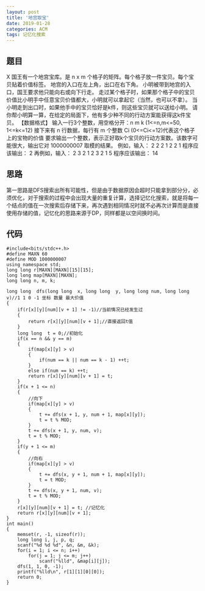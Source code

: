 ```yaml
---
layout: post
title: '地宫取宝'
date: 2019-01-28
categories: ACM
tags: 记忆化搜索
---
```

## 题目
X 国王有一个地宫宝库。是 n x m 个格子的矩阵。每个格子放一件宝贝。每个宝贝贴着价值标签。
地宫的入口在左上角，出口在右下角。
小明被带到地宫的入口，国王要求他只能向右或向下行走。
走过某个格子时，如果那个格子中的宝贝价值比小明手中任意宝贝价值都大，小明就可以拿起它（当然，也可以不拿）。
当小明走到出口时，如果他手中的宝贝恰好是k件，则这些宝贝就可以送给小明。
请你帮小明算一算，在给定的局面下，他有多少种不同的行动方案能获得这k件宝贝。
【数据格式】
输入一行3个整数，用空格分开：n m k (1<=n,m<=50, 1<=k<=12)
接下来有 n 行数据，每行有 m 个整数 Ci (0<=Ci<=12)代表这个格子上的宝物的价值
要求输出一个整数，表示正好取k个宝贝的行动方案数。该数字可能很大，输出它对 1000000007 取模的结果。
例如，输入：
2 2 2
1 2
2 1
程序应该输出：
2
再例如，输入：
2 3 2
1 2 3
2 1 5
程序应该输出：
14

## 思路
第一思路是DFS搜索出所有可能性，但是由于数据原因会超时只能拿到部分分，必须优化，对于搜索的过程中会出现大量的重复计算，选择记忆化搜索，就是将每一个结点的值在一次搜索后存储下来，再次遇到相同情况时就不必再次计算而是直接使用存储的值，记忆化的思路来源于DP，同样都是以空间换时间。
## 代码
```
#include<bits/stdc++.h>
#define MAXN 60
#define MOD 1000000007
using namespace std;
long long r[MAXN][MAXN][15][15];
long long map[MAXN][MAXN];
long long n, m, k;

long long  dfs(long long  x, long long  y, long long num, long long v)//1 1 0 -1 坐标 数量 最大价值
{
    if(r[x][y][num][v + 1] != -1)//当前情况已经发生过
    {
        return r[x][y][num][v + 1];//直接返回t值
    }
    long long  t = 0;//初始化
    if(x == n && y == m)
    {
        if(map[x][y] > v)
        {
            if(num == k || num == k - 1) ++t;
        }
        else if(num == k) ++t;
        return r[x][y][num][v + 1] = t;
    }
    if(x + 1 <= n)
    {
        //向下
        if(map[x][y] > v)
        {
            t += dfs(x + 1, y, num + 1, map[x][y]);
            t = t % MOD;
        }
        t += dfs(x + 1, y, num, v);
        t = t % MOD;
    }
    if(y + 1 <= m)
    {
        //向右
        if(map[x][y] > v)
        {
            t += dfs(x, y + 1, num + 1, map[x][y]);
            t = t MOD;
        }
        t += dfs(x, y + 1, num, v);
        t = t % MOD;
    }
    r[x][y][num][v + 1] = t; //记忆化
    return r[x][y][num][v + 1];
}
int main()
{
    memset(r, -1, sizeof(r));
    long long i, j, p, q;
    scanf("%d %d %d", &n, &m, &k);
    for(i = 1; i <= n; i++)
        for(j = 1; j <= m; j++)
            scanf("%lld", &map[i][j]);
    dfs(1, 1, 0, -1);
    printf("%lld\n", r[1][1][0][0]);
    return 0;
}


```